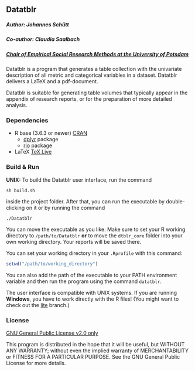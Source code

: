 ## Datatblr
##### Author: Johannes Schütt
##### Co-author: Claudia Saalbach

##### [Chair of Empirical Social Research Methods at the University of Potsdam](https://uni-potsdam.de/soziologie-methoden)

Datatblr is a program that generates a table collection with the univariate description of all metric and categorical variables in a dataset. Datatblr delivers a LaTeX and a pdf-document.

Datatblr is suitable for generating table volumes that typically appear in the appendix of research reports, or for the preparation of more detailed analysis.

### Dependencies
* R base (3.6.3 or newer)  [CRAN](https://cloud.r-project.org/)
  * [dplyr](https://cran.r-project.org/web/packages/dplyr/index.html) package
  * [rio](https://cran.r-project.org/web/packages/rio/index.html) package
* LaTeX [TeX Live](https://www.tug.org/texlive/)

### Build & Run
**UNIX:**
To build the Datatblr user interface, run the command

```shell
sh build.sh
```

inside the project folder. After that, you can run the executable by double-clicking on it or by running the command

```shell
./Datatblr
```

You can move the executable as you like. Make sure to set your R working directory to `/path/to/Datatblr` **or** to move the `dtblr_core` folder into your own working directory. Your reports will be saved there.

You can set your working directory in your `.Rprofile` with this command:

```R
setwd("/path/to/working_directory")
```

You can also add the path of the executable to your PATH environment variable and then run the program using the command `datatblr`.

The user interface is compatible with UNIX systems. If you are running **Windows**, you have to work directly with the R files! (You might want to check out the [lite](https://github.com/johschuett/Datatblr/tree/lite) branch.)

### License
[GNU General Public License v2.0 only](https://github.com/johschuett/Datatblr/blob/master/GPL-2.0)

This program is distributed in the hope that it will be useful, but WITHOUT ANY WARRANTY; without even the implied warranty of 
MERCHANTABILITY or FITNESS FOR A PARTICULAR PURPOSE. See the GNU General Public License for more details.
